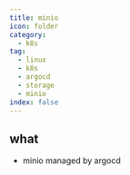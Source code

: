 ```yaml
---
title: minio
icon: folder
category:
  - k8s
tag:
  - linux
  - k8s
  - argocd
  - storage
  - minio
index: false
---
```


## what
* minio managed by argocd

<AutoCatalog />